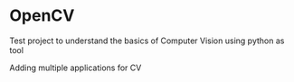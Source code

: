 # OpenCV
Test project to understand the basics of Computer Vision using python as tool

Adding multiple applications for CV
